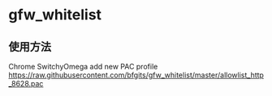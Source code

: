 # gfw_whitelist

## 使用方法
  Chrome SwitchyOmega add new PAC profile
  https://raw.githubusercontent.com/bfgits/gfw_whitelist/master/allowlist_http_8628.pac
  
